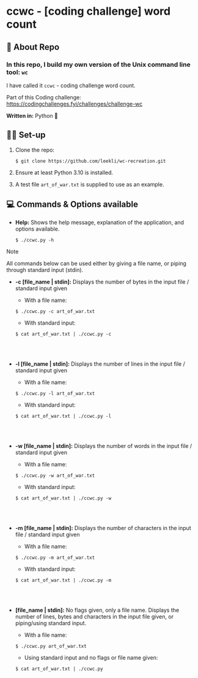 # ccwc - [coding challenge] word count

## 🧐 About Repo

### In this repo, I build my own version of the Unix command line tool: `wc`

I have called it `ccwc` - coding challenge word count.

Part of this Coding challenge: https://codingchallenges.fyi/challenges/challenge-wc

**Written in:** Python 🐍

## 👨‍🏫 Set-up

1. Clone the repo:

   ```terminal
   $ git clone https://github.com/leekli/wc-recreation.git
   ```

2. Ensure at least Python 3.10 is installed.

3. A test file `art_of_war.txt` is supplied to use as an example.

## 💻 Commands & Options available

- **Help:** Shows the help message, explanation of the application, and options available.

  ```terminal
  $ ./ccwc.py -h
  ```

> [!NOTE]
> All commands below can be used either by giving a file name, or piping through standard input (stdin).

- **-c [file_name | stdin]:** Displays the number of bytes in the input file / standard input given

  - With a file name:

  ```terminal
  $ ./ccwc.py -c art_of_war.txt
  ```

  - With standard input:

  ```terminal
  $ cat art_of_war.txt | ./ccwc.py -c

  ```

<br></br>

- **-l [file_name | stdin]:** Displays the number of lines in the input file / standard input given

  - With a file name:

  ```terminal
  $ ./ccwc.py -l art_of_war.txt
  ```

  - With standard input:

  ```terminal
  $ cat art_of_war.txt | ./ccwc.py -l

  ```

  <br></br>

- **-w [file_name | stdin]:** Displays the number of words in the input file / standard input given

  - With a file name:

  ```terminal
  $ ./ccwc.py -w art_of_war.txt
  ```

  - With standard input:

  ```terminal
  $ cat art_of_war.txt | ./ccwc.py -w

  ```

  <br></br>

- **-m [file_name | stdin]:** Displays the number of characters in the input file / standard input given

  - With a file name:

  ```terminal
  $ ./ccwc.py -m art_of_war.txt
  ```

  - With standard input:

  ```terminal
  $ cat art_of_war.txt | ./ccwc.py -m

  ```

<br></br>

- **[file_name | stdin]:** No flags given, only a file name. Displays the number of lines, bytes and characters in the input file given, or piping/using standard input.

  - With a file name:

  ```terminal
  $ ./ccwc.py art_of_war.txt
  ```

  - Using standard input and no flags or file name given:

  ```terminal
  $ cat art_of_war.txt | ./ccwc.py
  ```
